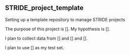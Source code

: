 ## STRIDE_project_template
Setting up a template repository to manage STRIDE projects

The purpose of this project is [].
My hypothesis is [].

I plan to collect data from [] and [] and []. 

I plan to use [] as my test set.
